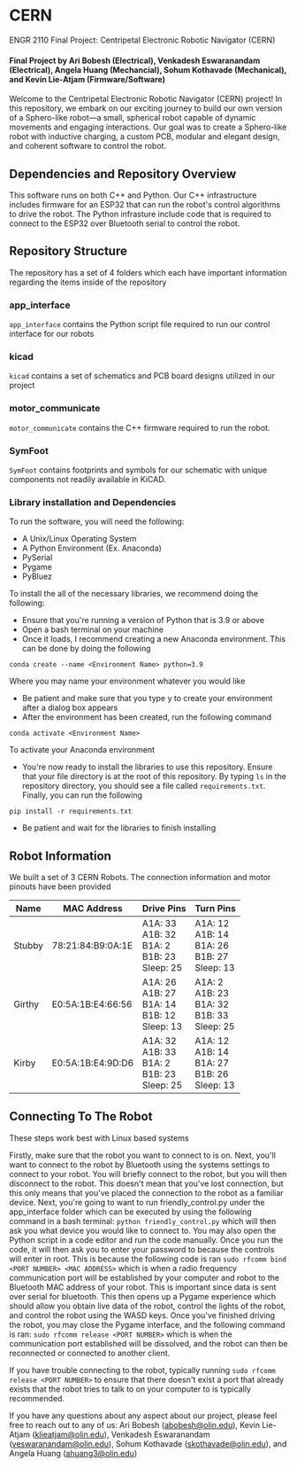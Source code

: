 # CERN
ENGR 2110 Final Project: Centripetal Electronic Robotic Navigator (CERN)

#### Final Project by Ari Bobesh (Electrical), Venkadesh Eswaranandam (Electrical), Angela Huang (Mechancial), Sohum Kothavade (Mechanical), and Kevin Lie-Atjam (Firmware/Software)

Welcome to the Centripetal Electronic Robotic Navigator (CERN) project! In this repository, we embark on our exciting journey to build our own version of a Sphero-like robot—a small, spherical robot capable of dynamic movements and engaging interactions. Our goal was to create a Sphero-like robot with inductive charging, a custom PCB, modular and elegant design, and coherent software to control the robot.

## Dependencies and Repository Overview
This software runs on both C++ and Python. Our C++ infrastructure includes firmware for an ESP32 that can run the robot's control algorithms to drive the robot. The Python infrasture include code that is required to connect to the ESP32 over Bluetooth serial to control the robot.

## Repository Structure
The repository has a set of 4 folders which each have important information regarding the items inside of the repository

### app_interface
`app_interface` contains the Python script file required to run our control interface for our robots

### kicad
`kicad` contains a set of schematics and PCB board designs utilized in our project

### motor_communicate
`motor_communicate` contains the C++ firmware required to run the robot.

### SymFoot
`SymFoot` contains footprints and symbols for our schematic with unique components not readily available in KiCAD.

### Library installation and Dependencies
To run the software, you will need the following:
* A Unix/Linux Operating System
* A Python Environment (Ex. Anaconda)
* PySerial
* Pygame
* PyBluez

To install the all of the necessary libraries, we recommend doing the following:
* Ensure that you're running a version of Python that is 3.9 or above
* Open a bash terminal on your machine
* Once it loads, I recommend creating a new Anaconda environment. This can be done by doing the following
```
conda create --name <Environment Name> python=3.9
```
Where you may name your environment whatever you would like
* Be patient and make sure that you type y to create your environment after a dialog box appears
* After the environment has been created, run the following command
```
conda activate <Environment Name>
```
To activate your Anaconda environment
* You're now ready to install the libraries to use this repository. Ensure that your file directory is at the root of this repository. By typing `ls` in the repository directory, you should see a file called `requirements.txt`. Finally, you can run the following

```
pip install -r requirements.txt
```
* Be patient and wait for the libraries to finish installing

## Robot Information
We built a set of 3 CERN Robots. The connection information and motor pinouts have been provided

| Name | MAC Address | Drive Pins | Turn Pins |
| ------- | ----- | ----- | ----- |
| Stubby | 78:21:84:B9:0A:1E | A1A: 33<br /> A1B: 32<br /> B1A: 2<br /> B1B: 23<br /> Sleep: 25| A1A: 12<br /> A1B: 14<br /> B1A: 26<br /> B1B: 27<br /> Sleep: 13|
| Girthy | E0:5A:1B:E4:66:56 | A1A: 26<br /> A1B: 27<br /> B1A: 14<br /> B1B: 12<br /> Sleep: 13| A1A: 2<br /> A1B: 23<br /> B1A: 32<br /> B1B: 33<br /> Sleep: 25
| Kirby | E0:5A:1B:E4:9D:D6 | A1A: 32<br /> A1B: 33<br /> B1A: 2<br /> B1B: 23<br /> Sleep: 25| A1A: 12<br /> A1B: 14<br /> B1A: 27<br /> B1B: 26<br /> Sleep: 13

## Connecting To The Robot

These steps work best with Linux based systems

Firstly, make sure that the robot you want to connect to is on. Next, you'll want to connect to the robot by Bluetooth using the systems settings to connect to your robot. You will briefly connect to the robot, but you will then disconnect to the robot. This doesn't mean that you've lost connection, but this only means that you've placed the connection to the robot as a familiar device. Next, you're going to want to run friendly_control.py under the app_interface folder which can be executed by using the following command in a bash terminal: `python friendly_control.py` which will then ask you what device you would like to connect to. You may also open the Python script in a code editor and run the code manually. Once you run the code, it will then ask you to enter your password to because the controls will enter in root. This is because the following code is ran `sudo rfcomm bind <PORT NUMBER> <MAC ADDRESS>` which is when a radio frequency communication port will be established by your computer and robot to the Bluetooth MAC address of your robot. This is important since data is sent over serial for bluetooth. This then opens up a Pygame experience which should allow you obtain live data of the robot, control the lights of the robot, and control the robot using the WASD keys. Once you've finished driving the robot, you may close the Pygame interface, and the following command is ran: `sudo rfcomm release <PORT NUMBER>` which is when the communication port established will be dissolved, and the robot can then be reconnected or connected to another client.

If you have trouble connecting to the robot, typically running `sudo rfcomm release <PORT NUMBER>` to ensure that there doesn't exist a port that already exists that the robot tries to talk to on your computer to is typically recommended.

If you have any questions about any aspect about our project, please feel free to reach out to any of us: Ari Bobesh (abobesh@olin.edu), Kevin Lie-Atjam (klieatjam@olin.edu), Venkadesh Eswaranandam (veswaranandam@olin.edu), Sohum Kothavade (skothavade@olin.edu), and Angela Huang (ahuang3@olin.edu)
